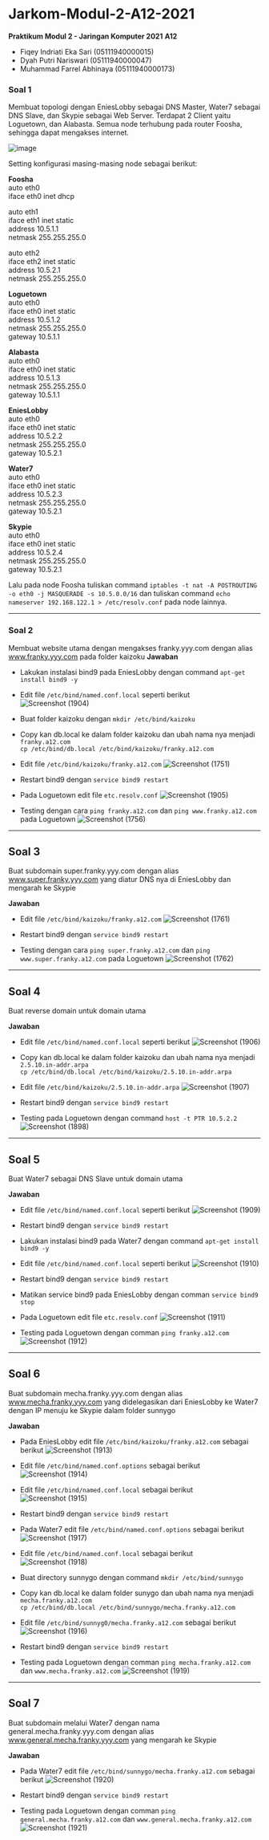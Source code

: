 # Jarkom-Modul-2-A12-2021

**Praktikum Modul 2 - Jaringan Komputer 2021**
**A12**
-   Fiqey Indriati Eka Sari (05111940000015)
-   Dyah Putri Nariswari (05111940000047)
-   Muhammad Farrel Abhinaya (05111940000173)

### Soal 1
Membuat topologi dengan EniesLobby sebagai DNS Master, Water7 sebagai DNS Slave, dan Skypie sebagai Web Server. Terdapat 2 Client yaitu Loguetown, dan Alabasta. Semua node terhubung pada router Foosha, sehingga dapat mengakses internet.

![image](https://user-images.githubusercontent.com/71380876/139344764-d4bdc841-1233-4b85-a0b5-fac23e2ca06e.png)

Setting konfigurasi masing-masing node sebagai berikut:<br>

**Foosha**<br>
auto eth0<br>
iface eth0 inet dhcp<br>

auto eth1<br>
iface eth1 inet static<br>
  address 10.5.1.1<br>
  netmask 255.255.255.0<br>

auto eth2<br>
iface eth2 inet static<br>
  address 10.5.2.1<br>
  netmask 255.255.255.0<br>
  
**Loguetown**<br>
auto eth0<br>
iface eth0 inet static<br>
	address 10.5.1.2<br>
	netmask 255.255.255.0<br>
	gateway 10.5.1.1<br>

**Alabasta**<br>
auto eth0<br>
iface eth0 inet static<br>
	address 10.5.1.3<br>
	netmask 255.255.255.0<br>
	gateway 10.5.1.1<br>

**EniesLobby**<br>
auto eth0<br>
iface eth0 inet static<br>
	address 10.5.2.2<br>
	netmask 255.255.255.0<br>
	gateway 10.5.2.1<br>

**Water7**<br>
auto eth0<br>
iface eth0 inet static<br>
	address 10.5.2.3<br>
	netmask 255.255.255.0<br>
	gateway 10.5.2.1<br>

**Skypie**<br>
auto eth0<br>
iface eth0 inet static<br>
	address 10.5.2.4<br>
	netmask 255.255.255.0<br>
	gateway 10.5.2.1<br>

Lalu pada node Foosha tuliskan command `iptables -t nat -A POSTROUTING -o eth0 -j MASQUERADE -s 10.5.0.0/16` dan tuliskan command `echo nameserver 192.168.122.1 > /etc/resolv.conf` pada node lainnya.

--------------------------------

### Soal 2
Membuat website utama dengan mengakses franky.yyy.com dengan alias www.franky.yyy.com pada folder kaizoku
**Jawaban**
- Lakukan instalasi bind9 pada EniesLobby dengan command `apt-get install bind9 -y`

- Edit file `/etc/bind/named.conf.local` seperti berikut
![Screenshot (1904)](https://user-images.githubusercontent.com/71380876/139346965-c21ec33d-7807-410a-83f4-4c6dc920202a.png)

- Buat folder kaizoku dengan `mkdir /etc/bind/kaizoku`

- Copy kan db.local ke dalam folder kaizoku dan ubah nama nya menjadi ```franky.a12.com```<br>
```cp /etc/bind/db.local /etc/bind/kaizoku/franky.a12.com```

- Edit file ```/etc/bind/kaizoku/franky.a12.com```
![Screenshot (1751)](https://user-images.githubusercontent.com/71380876/139347507-7831af9d-2df5-44c2-a40e-103794ebcacf.png)

- Restart bind9 dengan ```service bind9 restart```

- Pada Loguetown edit file ```etc.resolv.conf```
![Screenshot (1905)](https://user-images.githubusercontent.com/71380876/139347702-ade203d9-be91-4f99-aa71-58e027fdac39.png)

- Testing dengan cara `ping franky.a12.com` dan `ping www.franky.a12.com` pada Loguetown
![Screenshot (1756)](https://user-images.githubusercontent.com/71380876/139347787-8984ff51-37a1-4d90-a40b-1d600a7077fa.png)

----------------------------------------

## Soal 3
Buat subdomain super.franky.yyy.com dengan alias www.super.franky.yyy.com yang diatur DNS nya di EniesLobby dan mengarah ke Skypie

**Jawaban**
- Edit file ```/etc/bind/kaizoku/franky.a12.com```
![Screenshot (1761)](https://user-images.githubusercontent.com/71380876/139348273-46d5f341-6421-4ece-940d-ee6c9a77b624.png)

- Restart bind9 dengan ```service bind9 restart```

- Testing dengan cara `ping super.franky.a12.com` dan `ping www.super.franky.a12.com` pada Loguetown
![Screenshot (1762)](https://user-images.githubusercontent.com/71380876/139348441-a5da0d7c-ec68-47b7-889d-6a17db77aca8.png)

----------------------------------------

## Soal 4
Buat reverse domain untuk domain utama

**Jawaban**
- Edit file `/etc/bind/named.conf.local` seperti berikut
![Screenshot (1906)](https://user-images.githubusercontent.com/71380876/139348547-941c06a9-fe1d-47ab-9bd6-56a9182e85ad.png)

- Copy kan db.local ke dalam folder kaizoku dan ubah nama nya menjadi ```2.5.10.in-addr.arpa```<br>
```cp /etc/bind/db.local /etc/bind/kaizoku/2.5.10.in-addr.arpa```

- Edit file ```/etc/bind/kaizoku/2.5.10.in-addr.arpa```
![Screenshot (1907)](https://user-images.githubusercontent.com/71380876/139348737-787dd4bd-9916-4769-af84-4d4ee0c3f1f1.png)

- Restart bind9 dengan ```service bind9 restart```

- Testing pada Loguetown dengan command ```host -t PTR 10.5.2.2```<br>
![Screenshot (1898)](https://user-images.githubusercontent.com/71380876/139348912-e76888fd-2431-4677-8bda-6a0e94a425ce.png)

------------------------------------------

## Soal 5
Buat Water7 sebagai DNS Slave untuk domain utama

**Jawaban**
- Edit file `/etc/bind/named.conf.local` seperti berikut
![Screenshot (1909)](https://user-images.githubusercontent.com/71380876/139349292-b2244ef8-a844-4cd5-8db6-1d2c261fbddf.png)

- Restart bind9 dengan ```service bind9 restart```

- Lakukan instalasi bind9 pada Water7 dengan command `apt-get install bind9 -y`

- Edit file `/etc/bind/named.conf.local` seperti berikut
![Screenshot (1910)](https://user-images.githubusercontent.com/71380876/139349634-ec84d59e-eb6c-4792-8fe6-1d2be989ea5c.png)

- Restart bind9 dengan ```service bind9 restart```

- Matikan service bind9 pada EniesLobby dengan comman ```service bind9 stop```

- Pada Loguetown edit file ```etc.resolv.conf```
![Screenshot (1911)](https://user-images.githubusercontent.com/71380876/139349822-10d57089-9d1b-4b3b-bcf7-e5feb9450cb6.png)

- Testing pada Loguetown dengan comman ```ping franky.a12.com```
![Screenshot (1912)](https://user-images.githubusercontent.com/71380876/139349943-1182e88c-463d-4fdd-aa16-925d78cfd1bc.png)

------------------------------------------

## Soal 6
Buat subdomain mecha.franky.yyy.com dengan alias www.mecha.franky.yyy.com yang didelegasikan dari EniesLobby ke Water7 dengan IP menuju ke Skypie dalam folder sunnygo


**Jawaban**
- Pada EniesLobby edit file ```/etc/bind/kaizoku/franky.a12.com``` sebagai berikut
![Screenshot (1913)](https://user-images.githubusercontent.com/71380876/139352033-a5c24de1-0815-4b51-ab1e-63cf92205bd7.png)

- Edit file ```/etc/bind/named.conf.options``` sebagai berikut
![Screenshot (1914)](https://user-images.githubusercontent.com/71380876/139352205-eb58e7f5-ff87-4f8b-b9df-1a8ba0241ee7.png)

- Edit file ```/etc/bind/named.conf.local``` sebagai berikut
![Screenshot (1915)](https://user-images.githubusercontent.com/71380876/139352328-0fd65502-d937-4a4f-83fd-bd76142d7c43.png)

- Restart bind9 dengan ```service bind9 restart```

- Pada Water7 edit file ```/etc/bind/named.conf.options``` sebagai berikut
![Screenshot (1917)](https://user-images.githubusercontent.com/71380876/139352545-9215d2bc-b487-432a-a10d-df020d80f888.png)

- Edit file ```/etc/bind/named.conf.local``` sebagai berikut
![Screenshot (1918)](https://user-images.githubusercontent.com/71380876/139352680-6f246992-de6a-4be0-8871-242de7e572dc.png)

- Buat directory sunnygo dengan command ```mkdir /etc/bind/sunnygo```

- Copy kan db.local ke dalam folder sunygo dan ubah nama nya menjadi ```mecha.franky.a12.com```<br>
```cp /etc/bind/db.local /etc/bind/sunnygo/mecha.franky.a12.com```

- Edit file ```/etc/bind/sunnyg0/mecha.franky.a12.com``` sebagai berikut
![Screenshot (1916)](https://user-images.githubusercontent.com/71380876/139352497-b9d8c9ed-9758-4ed3-ac8c-d8000db8d571.png)

- Restart bind9 dengan ```service bind9 restart```

- Testing pada Loguetown dengan comman ```ping mecha.franky.a12.com``` dan ```www.mecha.franky.a12.com```
![Screenshot (1919)](https://user-images.githubusercontent.com/71380876/139352886-2dddace4-2529-4e13-ace0-f214744846d9.png)

-------------------------------------------

## Soal 7
Buat subdomain melalui Water7 dengan nama general.mecha.franky.yyy.com dengan alias www.general.mecha.franky.yyy.com yang mengarah ke Skypie

**Jawaban**
- Pada Water7 edit file ```/etc/bind/sunnygo/mecha.franky.a12.com``` sebagai berikut
![Screenshot (1920)](https://user-images.githubusercontent.com/71380876/139353234-4754addd-73ff-44e7-822c-479682fd1d5d.png)

- Restart bind9 dengan ```service bind9 restart```

- Testing pada Loguetown dengan comman ```ping general.mecha.franky.a12.com``` dan ```www.general.mecha.franky.a12.com```
![Screenshot (1921)](https://user-images.githubusercontent.com/71380876/139353323-41ff19fc-01d3-480b-a8c9-c5644d2c874b.png)













